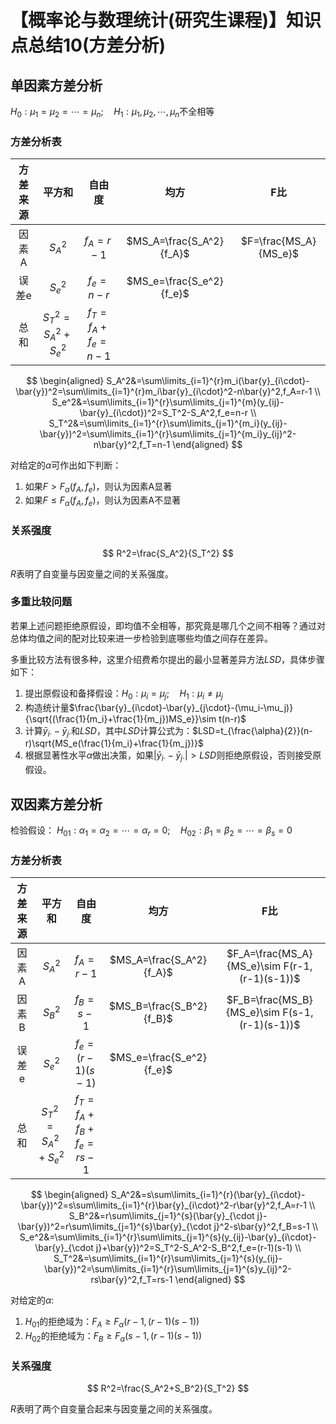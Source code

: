 # 【概率论与数理统计(研究生课程)】知识点总结10(方差分析)

## 单因素方差分析

$H_0:\mu_1=\mu_2=\cdots=\mu_n;\quad H_1:\mu_1,\mu_2,\cdots,\mu_n$不全相等

### 方差分析表

| 方差来源 |       平方和        |      自由度       |           均方           |          F比          |
| :------: | :-----------------: | :---------------: | :----------------------: | :-------------------: |
|  因素A   |       $S_A^2$       |     $f_A=r-1$     | $MS_A=\frac{S_A^2}{f_A}$ | $F=\frac{MS_A}{MS_e}$ |
|  误差e   |       $S_e^2$       |     $f_e=n-r$     | $MS_e=\frac{S_e^2}{f_e}$ |                       |
|   总和   | $S_T^2=S_A^2+S_e^2$ | $f_T=f_A+f_e=n-1$ |                          |                       |

$$
\begin{aligned}
S_A^2&=\sum\limits_{i=1}^{r}m_i(\bar{y}_{i\cdot}-\bar{y})^2=\sum\limits_{i=1}^{r}m_i\bar{y}_{i\cdot}^2-n\bar{y}^2,f_A=r-1 \\
S_e^2&=\sum\limits_{i=1}^{r}\sum\limits_{j=1}^{m}(y_{ij}-\bar{y}_{i\cdot})^2=S_T^2-S_A^2,f_e=n-r \\
S_T^2&=\sum\limits_{i=1}^{r}\sum\limits_{j=1}^{m_i}(y_{ij}-\bar{y})^2=\sum\limits_{i=1}^{r}\sum\limits_{j=1}^{m_i}y_{ij}^2-n\bar{y}^2,f_T=n-1
\end{aligned}
$$

对给定的$\alpha$可作出如下判断：

1. 如果$F>F_{\alpha}(f_A,f_e)$，则认为因素A显著
2. 如果$F\le F_\alpha(f_A,f_e)$，则认为因素A不显著

### 关系强度

$$
R^2=\frac{S_A^2}{S_T^2}
$$

$R$表明了自变量与因变量之间的关系强度。

### 多重比较问题

若果上述问题拒绝原假设，即均值不全相等，那究竟是哪几个之间不相等？通过对总体均值之间的配对比较来进一步检验到底哪些均值之间存在差异。

多重比较方法有很多种，这里介绍费希尔提出的最小显著差异方法$LSD$，具体步骤如下：

1. 提出原假设和备择假设：$H_0:\mu_i=\mu_j;\quad H_1:\mu_i\neq\mu_j$
2. 构造统计量$\frac{\bar{y}_{i\cdot}-\bar{y}_{j\cdot}-(\mu_i-\mu_j)}{\sqrt{(\frac{1}{m_i}+\frac{1}{m_j})MS_e}}\sim t(n-r)$
3. 计算$\bar{y}_{i\cdot}-\bar{y}_{j\cdot}$和$LSD$，其中$LSD$计算公式为：$LSD=t_{\frac{\alpha}{2}}(n-r)\sqrt{MS_e(\frac{1}{m_i}+\frac{1}{m_j})}$
4. 根据显著性水平$\alpha$做出决策，如果$|\bar{y}_{i\cdot}-\bar{y}_{j\cdot}|>LSD$则拒绝原假设，否则接受原假设。

## 双因素方差分析

检验假设： $H_{01}:\alpha_1=\alpha_2=\cdots=\alpha_r=0;\quad H_{02}:\beta_1=\beta_2=\cdots=\beta_s=0$ 

### 方差分析表

| 方差来源 |       平方和        |         自由度         |           均方           |                      F比                       |
| :------: | :-----------------: | :--------------------: | :----------------------: | :--------------------------------------------: |
|  因素A   |       $S_A^2$       |       $f_A=r-1$        | $MS_A=\frac{S_A^2}{f_A}$ | $F_A=\frac{MS_A}{MS_e}\sim F(r-1, (r-1)(s-1))$ |
|  因素B   |       $S_B^2$       |       $f_B=s-1$        | $MS_B=\frac{S_B^2}{f_B}$ | $F_B=\frac{MS_B}{MS_e}\sim F(s-1, (r-1)(s-1))$ |
|  误差e   |       $S_e^2$       |    $f_e=(r-1)(s-1)$    | $MS_e=\frac{S_e^2}{f_e}$ |                                                |
|   总和   | $S_T^2=S_A^2+S_e^2$ | $f_T=f_A+f_B+f_e=rs-1$ |                          |                                                |

$$
\begin{aligned}
S_A^2&=s\sum\limits_{i=1}^{r}(\bar{y}_{i\cdot}-\bar{y})^2=s\sum\limits_{i=1}^{r}\bar{y}_{i\cdot}^2-r\bar{y}^2,f_A=r-1 \\
S_B^2&=r\sum\limits_{j=1}^{s}(\bar{y}_{\cdot j}-\bar{y})^2=r\sum\limits_{j=1}^{s}\bar{y}_{\cdot j}^2-s\bar{y}^2,f_B=s-1 \\
S_e^2&=\sum\limits_{i=1}^{r}\sum\limits_{j=1}^{s}(y_{ij}-\bar{y}_{i\cdot}-\bar{y}_{\cdot j}+\bar{y})^2=S_T^2-S_A^2-S_B^2,f_e=(r-1)(s-1) \\
S_T^2&=\sum\limits_{i=1}^{r}\sum\limits_{j=1}^{s}(y_{ij}-\bar{y})^2=\sum\limits_{i=1}^{r}\sum\limits_{j=1}^{s}y_{ij}^2-rs\bar{y}^2,f_T=rs-1
\end{aligned}
$$

对给定的$\alpha$:

1. $H_{01}$的拒绝域为：$F_A\ge F_\alpha(r-1,(r-1)(s-1))$
2. $H_{02}$的拒绝域为：$F_B\ge F_\alpha(s-1,(r-1)(s-1))$

### 关系强度

$$
R^2=\frac{S_A^2+S_B^2}{S_T^2}
$$

$R$表明了两个自变量合起来与因变量之间的关系强度。